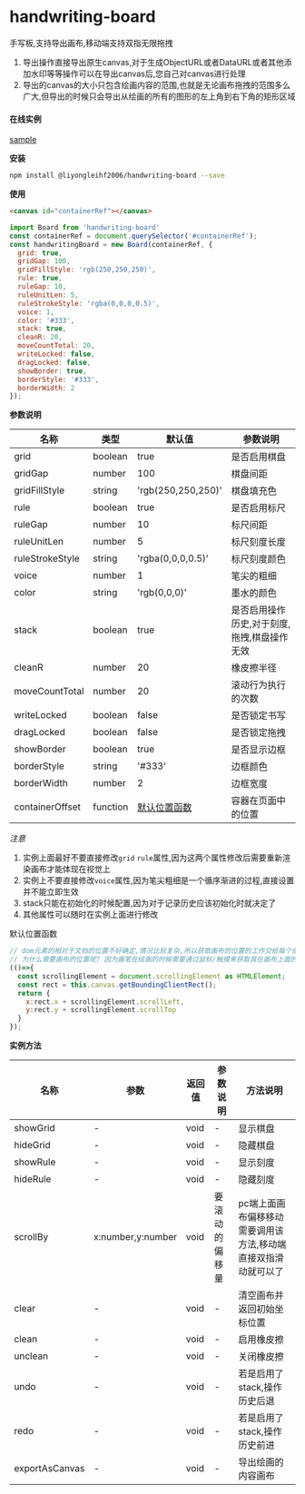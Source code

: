 # handwriting-board
手写板,支持导出画布,移动端支持双指无限拖拽
1. 导出操作直接导出原生canvas,对于生成ObjectURL或者DataURL或者其他添加水印等等操作可以在导出canvas后,您自己对canvas进行处理
2. 导出的canvas的大小只包含绘画内容的范围,也就是无论画布拖拽的范围多么广大,但导出的时候只会导出从绘画的所有的图形的左上角到右下角的矩形区域

#### 在线实例

[sample](https://liyongleihf2006.github.io/handwriting-board/)

**安装**
```sh
npm install @liyongleihf2006/handwriting-board --save
```
**使用**
```html
<canvas id="containerRef"></canvas>
```
```javascript
import Board from 'handwriting-board'
const containerRef = document.querySelector('#containerRef');
const handwritingBoard = new Board(containerRef, {
  grid: true,
  gridGap: 100,
  gridFillStyle: 'rgb(250,250,250)',
  rule: true,
  ruleGap: 10,
  ruleUnitLen: 5,
  ruleStrokeStyle: 'rgba(0,0,0,0.5)',
  voice: 1,
  color: '#333',
  stack: true,
  cleanR: 20,
  moveCountTotal: 20,
  writeLocked: false,
  dragLocked: false,
  showBorder: true,
  borderStyle: '#333',
  borderWidth: 2
});
```
**参数说明**

名称 | 类型 | 默认值 | 参数说明
--  | --   | --    | --
grid| boolean|true|是否启用棋盘
gridGap|number|100|棋盘间距
gridFillStyle|string|'rgb(250,250,250)'|棋盘填充色
rule|boolean|true|是否启用标尺
ruleGap|number|10|标尺间距
ruleUnitLen|number|5|标尺刻度长度
ruleStrokeStyle|string|'rgba(0,0,0,0.5)'|标尺刻度颜色
voice|number|1|笔尖的粗细
color|string|'rgb(0,0,0)'|墨水的颜色
stack|boolean|true|是否启用操作历史,对于刻度,拖拽,棋盘操作无效
cleanR|number|20|橡皮擦半径
moveCountTotal|number|20|滚动行为执行的次数
writeLocked|boolean|false|是否锁定书写
dragLocked|boolean|false|是否锁定拖拽
showBorder|boolean|true|是否显示边框
borderStyle|string|'#333'|边框颜色
borderWidth|number|2|边框宽度
containerOffset|function|[默认位置函数](#containerOffset)|容器在页面中的位置

_注意_

1. 实例上面最好不要直接修改`grid` `rule`属性,因为这两个属性修改后需要重新渲染画布才能体现在视觉上
2. 实例上不要直接修改`voice`属性,因为笔尖粗细是一个循序渐进的过程,直接设置并不能立即生效
3. stack只能在初始化的时候配置,因为对于记录历史应该初始化时就决定了
4. 其他属性可以随时在实例上面进行修改

<a id="containerOffset"></a>
默认位置函数
```javascript
// dom元素的相对于文档的位置不好确定,情况比较复杂,所以获取画布的位置的工作交给每个使用者根据自己具体场景来获取了
// 为什么需要画布的位置呢? 因为画笔在绘画的时候需要通过鼠标/触摸来获取其在画布上面的位置,对于触摸事件来说尚不支持offsetY和offsetX这种获取其相对于画布自身的偏移位置,所以只能使用pageX和pageY来获取事件激活的相对于文档位置,而想要定位到画布上面的具体位置,就要使用其减去画布自身相对于文档的位置。
(()=>{
  const scrollingElement = document.scrollingElement as HTMLElement;
  const rect = this.canvas.getBoundingClientRect();
  return {
    x:rect.x + scrollingElement.scrollLeft,
    y:rect.y + scrollingElement.scrollTop
  }
});
```

**实例方法**

名称 | 参数 | 返回值 | 参数说明 | 方法说明
--  | --   | --    | -- | --
showGrid|-|void|-|显示棋盘
hideGrid|-|void|-|隐藏棋盘
showRule|-|void|-|显示刻度
hideRule|-|void|-|隐藏刻度
scrollBy |x:number,y:number|void|要滚动的偏移量|pc端上面画布偏移移动需要调用该方法,移动端直接双指滑动就可以了
clear|-|void|-|清空画布并返回初始坐标位置
clean|-|void|-|启用橡皮擦
unclean|-|void|-|关闭橡皮擦
undo|-|void|-|若是启用了stack,操作历史后退
redo|-|void|-|若是启用了stack,操作历史前进
exportAsCanvas|-|void|-|导出绘画的内容画布